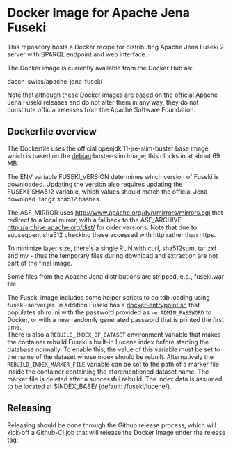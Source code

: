 # Docker Image for Apache Jena Fuseki

This repository hosts a Docker recipe for distributing Apache Jena Fuseki 2 server with SPARQL endpoint and web interface.

The Docker image is currently available from the Docker Hub as:

dasch-swiss/apache-jena-fuseki

Note that although these Docker images are based on the official Apache Jena Fuseki releases and do not alter them in any way, they do not constitute official releases from the Apache Software Foundation.

## Dockerfile overview
The Dockerfile uses the official openjdk:11-jre-slim-buster base image, which is based on the [debian](https://hub.docker.com/_/debian/):buster-slim image; this clocks in at about 69 MB.

The ENV variable FUSEKI_VERSION determines which version of Fuseki is downloaded. Updating the version also requires updating the FUSEKI_SHA512 variable, which values should match the official Jena download .tar.gz.sha512 hashes.

The ASF_MIRROR uses http://www.apache.org/dyn/mirrors/mirrors.cgi that redirect to a local mirror, with a fallback to the ASF_ARCHIVE http://archive.apache.org/dist/ for older versions. Note that due to subsequent sha512 checking these accessed with http rather than https.

To minimize layer size, there's a single RUN with curl, sha512sum, tar zxf and mv - thus the temporary files during download and extraction are not part of the final image.

Some files from the Apache Jena distributions are stripped, e.g., fuseki.war file.

The Fuseki image includes some helper scripts to do tdb loading using fuseki-server.jar. In addition Fuseki has a [docker-entrypoint.sh](https://github.com/dasch-swiss/docker-apache-jena-fuseki/blob/main/docker-entrypoint.sh) that populates shiro.ini with the password provided as `-e ADMIN_PASSWORD` to Docker, or with a new randomly generated password that is printed the first time.  
There is also a `REBUILD_INDEX_OF_DATASET` environment variable that makes the container rebuild Fuseki's built-in Lucene index before starting the database normally. To enable this, the value of this variable must be set to the name of the dataset whose index should be rebuilt. Alternatively the `REBUILD_INDEX_MARKER_FILE` variable can be set to the path of a marker file inside the container containing the aforementioned dataset name. The marker file is deleted after a successful rebuild. The index data is assumed to be located at $INDEX_BASE/<dataset> (default: /fuseki/lucene/<dataset>).

## Releasing
Releasing should be done through the Github release process, which will kick-off a Github-CI job that will release the Docker Image under the release tag.
